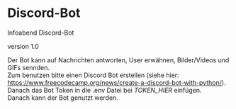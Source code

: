 # Discord-Bot
Infoabend Discord-Bot

version 1.0

Der Bot kann auf Nachrichten antworten, User erwähnen, Bilder/Videos und GIFs sennden. <br>
Zum benutzen bitte einen Discord Bot erstellen (siehe hier: https://www.freecodecamp.org/news/create-a-discord-bot-with-python/).<br>
Danach das Bot Token in die .env Datei bei <i>TOKEN_HIER</i> einfügen.<br>
Danach kann der Bot genutzt werden.
